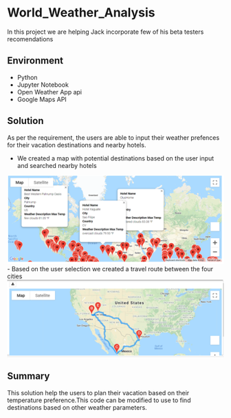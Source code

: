 # World_Weather_Analysis
In this project we are helping Jack incorporate few of his beta testers recomendations
## Environment
- Python
- Jupyter Notebook
- Open Weather App api
-  Google Maps API
## Solution
 As per the requirement, the users are able to input their weather prefences for their vacation destinations and nearby hotels.
 - We created a map with potential destinations based on the user input and searched nearby hotels
  <img src="/Vacation_Search/WeatherPy_vacation_map.png"/>
  - Based on the user selection we created a travel route between the four cities
   <img src="/Vacation_Itinerary/WeatherPy_travel_map.png"/>
   
 ## Summary
   This solution help the users to plan their vacation based on their temperature preference.This code can be modified to use to find destinations based on other weather parameters. 
   

